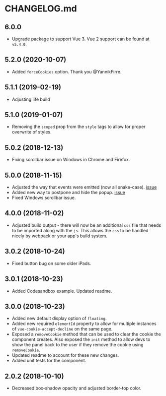 # CHANGELOG.md

## 6.0.0

- Upgrade package to support Vue 3. Vue 2 support can be found at `v5.4.0`.

## 5.2.0 (2020-10-07)

- Added `forceCookies` option. Thank you @YannikFirre.

## 5.1.1 (2019-02-19)

- Adjusting iife build

## 5.1.0 (2019-01-07)

- Removing the `scoped` prop from the `style` tags to allow for proper overwrite of styles.

## 5.0.2 (2018-12-13)

- Fixing scrollbar issue on Windows in Chrome and Firefox.

## 5.0.0 (2018-11-15)

- Adjusted the way that events were emitted (now all snake-case). [issue](https://github.com/johndatserakis/vue-cookie-accept-decline/issues/10)
- Added new way to postpone and hide the popup. [issue](https://github.com/johndatserakis/vue-cookie-accept-decline/issues/11)
- Fixed Windows scrollbar issue.

## 4.0.0 (2018-11-02)

- Adjusted build output - there will now be an additional `css` file that needs to be imported along with the `js`. This allows the `css` to be handled nicely by webpack or your app's build system.

## 3.0.2 (2018-10-24)

- Fixed button bug on some older iPads.

## 3.0.1 (2018-10-23)

- Added Codesandbox example. Updated readme.

## 3.0.0 (2018-10-23)

- Added new default display option of `floating`.
- Added new required `elementId` property to allow for multiple instances of `vue-cookie-accept-decline` on the same page.
- Exposed a `removeCookie` method that can be used to clear the cookie the component creates. Also exposed the `init` method to allow devs to show the panel back to the user if they remove the cookie using `removeCookie`.
- Updated readme to account for these new changes.
- Added unit tests for the component.

## 2.0.2 (2018-10-10)

- Decreased box-shadow opacity and adjusted border-top color.
